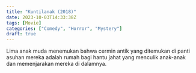 ```yaml
---
title: "Kuntilanak (2018)"
date: 2023-10-03T14:33:38Z
tags: [Movie]
categories: ["Comedy", "Horror", "Mystery"]
draft: true
---
```


Lima anak muda menemukan bahwa cermin antik yang ditemukan di panti asuhan mereka adalah rumah bagi hantu jahat yang menculik anak-anak dan memenjarakan mereka di dalamnya.


<mux-player stream-type="on-demand"
  src="https://kp3d-my.sharepoint.com/personal/ryoo_kp3d_onmicrosoft_com/_layouts/15/download.aspx?share=ERAf5_YWMKVMnellL3ku8aABXOneIlai5O58PirSRsC3HA" metadata-video-title="Kuntilanak (2018)" prefer-playback="mse" controls>
  </mux-player>
  
  
  <script src="https://cdn.jsdelivr.net/npm/@mux/mux-player"></script>
  
 <script id="lhwemWJwPO7MQt4AEZCXE23BT6pSsfZFv00YGEzTq3I4" type="application/ld+json">
 {
  "@context": "https://schema.org/",
  "@type": "VideoObject",
  "name": "Kuntilanak (2018)",
  "contentUrl": "https://stream.mux.com/lhwemWJwPO7MQt4AEZCXE23BT6pSsfZFv00YGEzTq3I4.m3u8",
  "thumbnailUrl": "https://www.themoviedb.org/t/p/original/7OCGjdPCXjJrxA8giOyUbnbwF4w.jpg?width=314&fit_mode=preserve&time=25",
  "uploadDate": "2023-10-03T14:33:38Z",
}

</script>